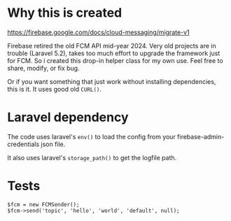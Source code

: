 # Why this is created

https://firebase.google.com/docs/cloud-messaging/migrate-v1

Firebase retired the old FCM API mid-year 2024. Very old projects are in trouble (Laravel 5.2), takes too much effort to upgrade the framework just for FCM. 
So i created this drop-in helper class for my own use. Feel free to share, modify, or fix bug.

Or if you want something that just work without installing dependencies, this is it. It uses good old `CURL()`.

# Laravel dependency
The code uses laravel's `env()` to load the config from your firebase-admin-credentials json file.

It also uses laravel's `storage_path()` to get the logfile path.

# Tests
```
$fcm = new FCMSender();
$fcm->send('topic', 'hello', 'world', 'default', null);
```
